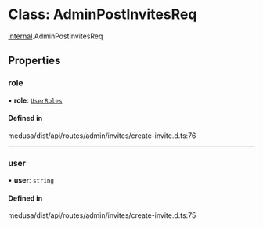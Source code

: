 # Class: AdminPostInvitesReq

[internal](../modules/internal-10.md).AdminPostInvitesReq

## Properties

### role

• **role**: [`UserRoles`](../enums/internal-1.UserRoles.md)

#### Defined in

medusa/dist/api/routes/admin/invites/create-invite.d.ts:76

___

### user

• **user**: `string`

#### Defined in

medusa/dist/api/routes/admin/invites/create-invite.d.ts:75
